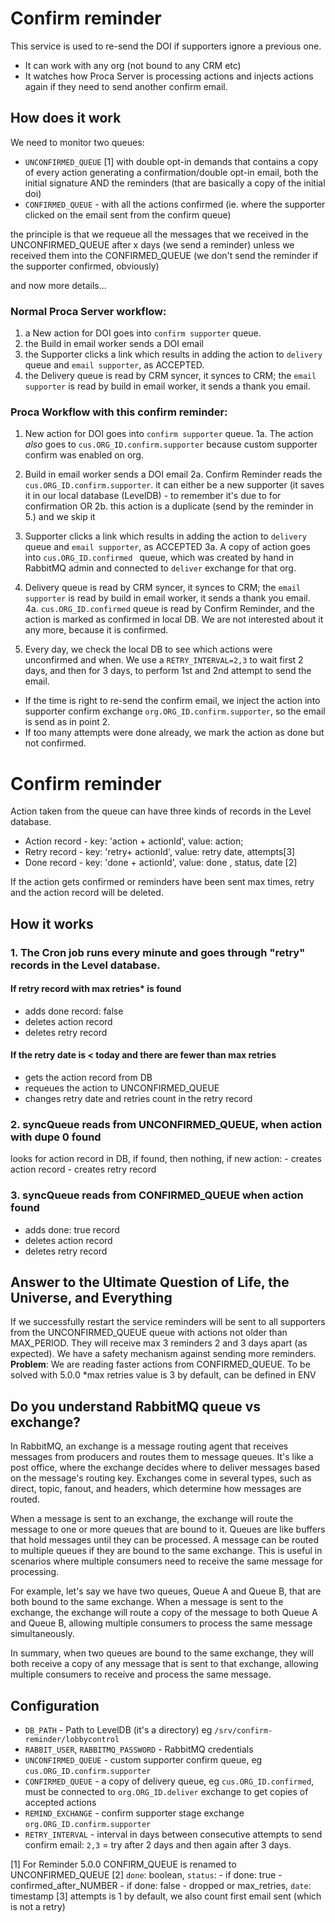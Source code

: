 # Confirm reminder

This service is used to re-send the DOI if supporters ignore a previous one.

- It can work with any org (not bound to any CRM etc)
- It watches how Proca Server is processing actions and injects actions again if they need to send another confirm email.

## How does it work

We need to monitor two queues:

- `UNCONFIRMED_QUEUE` [1] with double opt-in demands that contains a copy of every action generating a confirmation/double opt-in email, both the initial signature AND the reminders (that are basically a copy of the initial doi)
- `CONFIRMED_QUEUE` - with all the actions confirmed (ie. where the supporter clicked on the email sent from the confirm queue)

the principle is that we requeue all the messages that we received in the UNCONFIRMED_QUEUE after x days (we send a reminder) unless we received them into the CONFIRMED_QUEUE (we don't send the reminder if the supporter confirmed, obviously)

and now more details...

### Normal Proca Server workflow:

1. a New action for DOI goes into `confirm supporter` queue.
2. the Build in email worker sends a DOI email
3. the Supporter clicks a link which results in adding the action to `delivery` queue and `email supporter`, as ACCEPTED.
4. the Delivery queue is read by CRM syncer, it synces to CRM; the `email supporter` is read by build in email worker, it sends a thank you email.

### Proca Workflow with this confirm reminder:

1. New action for DOI goes into `confirm supporter` queue.
   1a. The action _also_ goes to `cus.ORG_ID.confirm.supporter` because custom supporter confirm was enabled on org.
2. Build in email worker sends a DOI email
   2a. Confirm Reminder reads the `cus.ORG_ID.confirm.supporter`. it can either be a new supporter (it saves it in our local database (LevelDB) - to remember it's due to for confirmation OR
   2b. this action is a duplicate (send by the reminder in 5.) and we skip it
3. Supporter clicks a link which results in adding the action to `delivery` queue and `email supporter`, as ACCEPTED
   3a. A copy of action goes into `cus.ORG_ID.confirmed ` queue, which was created by hand in RabbitMQ admin and connected to `deliver` exchange for that org.
4. Delivery queue is read by CRM syncer, it synces to CRM; the `email supporter` is read by build in email worker, it sends a thank you email.
   4a. `cus.ORG_ID.confirmed` queue is read by Confirm Reminder, and the action is marked as confirmed in local DB. We are not interested about it any more, because it is confirmed.

5. Every day, we check the local DB to see which actions were unconfirmed and when. We use a `RETRY_INTERVAL=2,3` to wait first 2 days, and then for 3 days, to perform 1st and 2nd attempt to send the email.

- If the time is right to re-send the confirm email, we inject the action into supporter confirm exchange `org.ORG_ID.confirm.supporter`, so the email is send as in point 2.
- If too many attempts were done already, we mark the action as done but not confirmed.

# Confirm reminder

Action taken from the queue can have three kinds of records in the Level database.

- Action record - key: 'action + actionId', value: action;
- Retry record - key: 'retry+ actionId', value: retry date, attempts[3]
- Done record - key: 'done + actionId', value: done , status, date [2]

If the action gets confirmed or reminders have been sent max times, retry and the action record will be deleted.

## How it works

### 1. The Cron job runs every minute and goes through "retry" records in the Level database.

#### If retry record with max retries\* is found

- adds done record: false
- deletes action record
- deletes retry record

#### If the retry date is < today and there are fewer than max retries

- gets the action record from DB
- requeues the action to UNCONFIRMED_QUEUE
- changes retry date and retries count in the retry record

### 2. syncQueue reads from UNCONFIRMED_QUEUE, when action with dupe 0 found

looks for action record in DB, if found, then nothing, if new action: - creates action record - creates retry record

### 3. syncQueue reads from CONFIRMED_QUEUE when action found

- adds done: true record
- deletes action record
- deletes retry record

## Answer to the Ultimate Question of Life, the Universe, and Everything

If we successfully restart the service reminders will be sent to all supporters from the UNCONFIRMED_QUEUE queue with actions not older than MAX_PERIOD. They will receive max 3 reminders 2 and 3 days apart (as expected). We have a safety mechanism against sending more reminders.
**Problem**: We are reading faster actions from CONFIRMED_QUEUE. To be solved with 5.0.0
\*max retries value is 3 by default, can be defined in ENV

## Do you understand RabbitMQ queue vs exchange?

In RabbitMQ, an exchange is a message routing agent that receives messages from producers and routes them to message queues. It's like a post office, where the exchange decides where to deliver messages based on the message's routing key. Exchanges come in several types, such as direct, topic, fanout, and headers, which determine how messages are routed.

When a message is sent to an exchange, the exchange will route the message to one or more queues that are bound to it. Queues are like buffers that hold messages until they can be processed. A message can be routed to multiple queues if they are bound to the same exchange. This is useful in scenarios where multiple consumers need to receive the same message for processing.

For example, let's say we have two queues, Queue A and Queue B, that are both bound to the same exchange. When a message is sent to the exchange, the exchange will route a copy of the message to both Queue A and Queue B, allowing multiple consumers to process the same message simultaneously.

In summary, when two queues are bound to the same exchange, they will both receive a copy of any message that is sent to that exchange, allowing multiple consumers to receive and process the same message.

## Configuration

- `DB_PATH` - Path to LevelDB (it's a directory) eg `/srv/confirm-reminder/lobbycontrol`
- `RABBIT_USER`, `RABBITMQ_PASSWORD` - RabbitMQ credentials
- `UNCONFIRMED_QUEUE` - custom supporter confirm queue, eg `cus.ORG_ID.confirm.supporter`
- `CONFIRMED_QUEUE` - a copy of delivery queue, eg `cus.ORG_ID.confirmed`, must be connected to `org.ORG_ID.deliver` exchange to get copies of accepted actions
- `REMIND_EXCHANGE` - confirm supporter stage exchange `org.ORG_ID.confirm.supporter`
- `RETRY_INTERVAL` - interval in days between consecutive attempts to send confirm email: `2,3` = try after 2 days and then again after 3 days.

[1] For Reminder 5.0.0 CONFIRM_QUEUE is renamed to UNCONFIRMED_QUEUE
[2] `done`: boolean, `status`: - if done: true - confirmed_after_NUMBER - if done: false - dropped or max_retries, `date`: timestamp
[3] attempts is 1 by default, we also count first email sent (which is not a retry)
